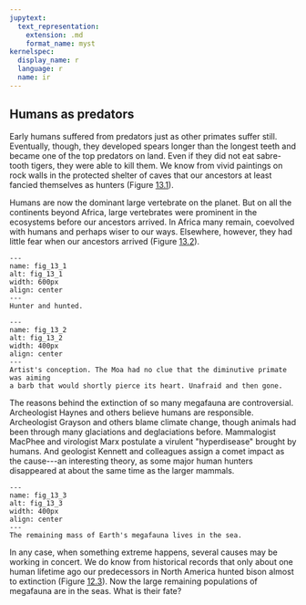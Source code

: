 ```yaml
---
jupytext:
  text_representation:
    extension: .md
    format_name: myst
kernelspec:
  display_name: r
  language: r
  name: ir
---
```


## Humans as predators

Early humans suffered from predators just as other primates suffer still.
Eventually, though, they developed spears longer than the longest teeth and
became one of the top predators on land. Even if they did not eat sabre-tooth
tigers, they were able to kill them. We know from vivid paintings on rock walls
in the protected shelter of caves that our ancestors at least fancied themselves
as hunters (Figure [13.1](fig_13_1)).

Humans are now the dominant large vertebrate on the planet. But on all the
continents beyond Africa, large vertebrates were prominent in the ecosystems
before our ancestors arrived. In Africa many remain, coevolved with humans and
perhaps wiser to our ways. Elsewhere, however, they had little fear when our
ancestors arrived (Figure [13.2](fig_13_2)).

```{figure} ../img/fig_13_1.jpg
---
name: fig_13_1
alt: fig_13_1
width: 600px
align: center
---
Hunter and hunted.
```

```{figure} ../img/fairuse/HuntingMoa.jpg
---
name: fig_13_2
alt: fig_13_2
width: 400px
align: center
---
Artist's conception. The Moa had no clue that the diminutive primate was aiming
a barb that would shortly pierce its heart. Unafraid and then gone.
```


The reasons behind the extinction of so many megafauna are controversial.
Archeologist   Haynes and others believe humans are responsible.
Archeologist   Grayson and others blame climate change, though
animals had been through many glaciations and deglaciations
before. Mammalogist   MacPhee and virologist Marx postulate a virulent "hyperdisease" brought by
humans. And geologist   Kennett and colleagues assign a comet
impact as the cause---an interesting theory, as some major
human hunters disappeared at about the same time as the larger mammals.


```{figure} ../img/fairuse/tuna.jpg
---
name: fig_13_3
alt: fig_13_3
width: 400px
align: center
---
The remaining mass of Earth's megafauna lives in the sea.
```

In any case, when something extreme happens, several causes may be working in
concert. We do know from historical records that only about one human lifetime
ago our predecessors in North America hunted bison almost to extinction
(Figure [12.3](fig_13_3)). Now the large remaining populations of
megafauna are in the seas. What is their fate?